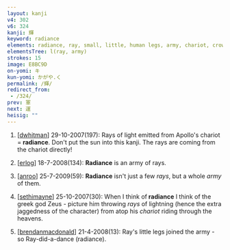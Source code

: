 ```yaml
---
layout: kanji
v4: 302
v6: 324
kanji: 輝
keyword: radiance
elements: radiance, ray, small, little, human legs, army, chariot, crown, vehicle, car
elementsTree: l(ray, army)
strokes: 15
image: E8BC9D
on-yomi: キ
kun-yomi: かがや.く
permalink: /輝/
redirect_from:
 - /324/
prev: 軍
next: 運
heisig: ""
---
```


1) [<a href="http://kanji.koohii.com/profile/dwhitman">dwhitman</a>] 29-10-2007(197): Rays of light emitted from Apollo&#039;s chariot =<strong> radiance</strong>. Don&#039;t put the sun into this kanji. The rays are coming from the chariot directly!

2) [<a href="http://kanji.koohii.com/profile/erlog">erlog</a>] 18-7-2008(134): <strong>Radiance</strong> is an army of rays.

3) [<a href="http://kanji.koohii.com/profile/anroo">anroo</a>] 25-7-2009(59): <strong>Radiance</strong> isn&#039;t just a few <em>rays</em>, but a whole <em>army</em> of them.

4) [<a href="http://kanji.koohii.com/profile/sethimayne">sethimayne</a>] 25-10-2007(30): When I think of<strong> radiance</strong> I think of the greek god Zeus - picture him throwing <em>rays</em> of lightning (hence the extra jaggedness of the character) from atop his <em>chariot</em> riding through the heavens.

5) [<a href="http://kanji.koohii.com/profile/brendanmacdonald">brendanmacdonald</a>] 21-4-2008(13): Ray&#039;s little legs joined the army - so Ray-did-a-dance (radiance).

